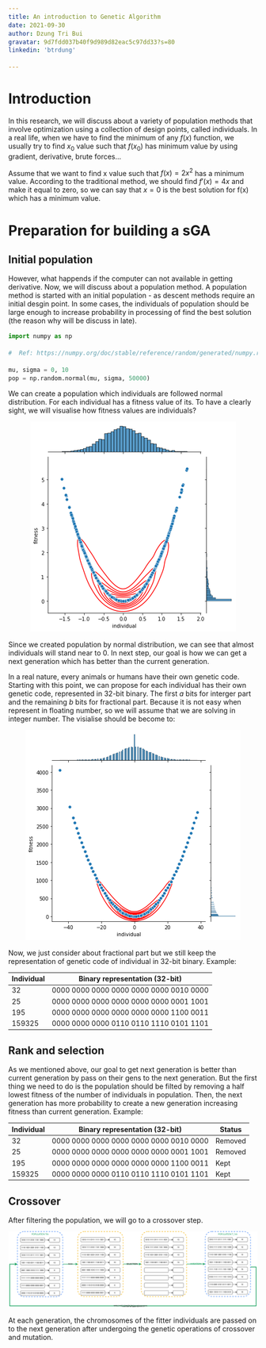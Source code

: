 ```yaml
---
title: An introduction to Genetic Algorithm 
date: 2021-09-30
author: Dzung Tri Bui
gravatar: 9d7fdd037b40f9d989d82eac5c97dd33?s=80  
linkedin: 'btrdung'

--- 
```



# Introduction 

In this research, we will discuss about a variety of population methods that involve optimization using a collection of design points, called individuals. In a real life, when we have to find the minimum of any $f(x)$ function, we usually try to find $x_0$ value such that $f(x_0)$ has minimum value by using gradient, derivative, brute forces... 

Assume that we want to find x value such that $f(x) = 2x^2$ has a minimum value. According to the traditional method, we should find $f'(x) = 4x$ and make it equal to zero, so we can say that $x = 0$ is the best solution for f(x) which has a minimum value. 

# Preparation for building a sGA

## Initial population

However, what happends if the computer can not available in getting derivative. Now, we will discuss about a population method. A population method is started with an initial population - as descent methods require an initial desgin point. In some cases, the individuals of population should be large enough to increase probability in processing of find the best solution (the reason why will be discuss in late). 

```python
import numpy as np 

#  Ref: https://numpy.org/doc/stable/reference/random/generated/numpy.random.normal.html  

mu, sigma = 0, 10
pop = np.random.normal(mu, sigma, 50000)
```
 
We can create a population which individuals are followed normal distribution. For each individual has a fitness value of its. To have a clearly sight, we will visualise how fitness values are individuals?

<p align="center">
  <img src="/individual_in_fx_simple_floating_number.png" alt="Algorithm about GA"/>
</p> 

Since we created population by normal distribution, we can see that almost individuals will stand near to 0. In next step, our goal is how we can get a next generation which has better than the current generation. 

In a real nature, every animals or humans have their own genetic code. Starting with this point, we can propose for each individual has their own genetic code, represented in 32-bit binary. The first $a$ bits for interger part and the remaining $b$ bits for fractional part. Because it is not easy when represent in floating number, so we will assume that we are solving in integer number. The visialise should be become to: 

<p align="center">
  <img src="/individual_in_fx_simple_integer_numer.png" alt="Algorithm about GA"/>
</p> 

Now, we just consider about fractional part but we still keep the representation of genetic code of individual in 32-bit binary. Example: 


| Individual | Binary representation (32-bit)| 
| -- | -- | 
| 32 | 0000 0000 0000 0000 0000 0000 0010 0000 |
| 25 | 0000 0000 0000 0000 0000 0000 0001 1001 |
| 195 | 0000 0000 0000 0000 0000 0000 1100 0011 |
| 159325 | 0000 0000 0000 0110 0110 1110 0101 1101 |

## Rank and selection
As we mentioned above, our goal to get next generation is better than current generation by pass on their gens to the next generation. But the first thing we need to do is the population should be filted by removing a half lowest fitness of the number of individuals in population. Then, the next generation has more probability to create a new generation increasing fitness than current generation. Example:

| Individual | Binary representation (32-bit)| Status |
| -- | -- | -- |
| 32 | 0000 0000 0000 0000 0000 0000 0010 0000 | Removed |
| 25 | 0000 0000 0000 0000 0000 0000 0001 1001 | Removed |
| 195 | 0000 0000 0000 0000 0000 0000 1100 0011 | Kept |
| 159325 | 0000 0000 0000 0110 0110 1110 0101 1101 | Kept |

## Crossover 


After filtering the population, we will go to a crossover step. 

<p align="center">
  <img src="/EAPROCESS.svg" alt="Algorithm about GA"/>
</p> 



At each generation, the chromosomes of the fitter individuals are passed on to the next generation after undergoing the genetic operations of crossover and mutation.